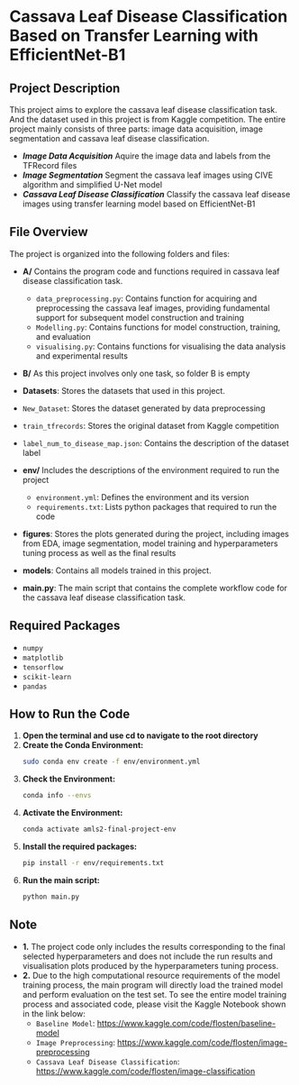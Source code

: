 # Cassava Leaf Disease Classification Based on Transfer Learning with EfficientNet-B1
## Project Description
This project aims to explore the cassava leaf disease classification task. 
And the dataset used in this project is from Kaggle competition.
The entire project mainly consists of three parts: image data acquisition, image segmentation and cassava leaf disease classification.
* ***Image Data Acquisition*** Aquire the image data and labels from the TFRecord files
* ***Image Segmentation*** Segment the cassava leaf images using CIVE algorithm and simplified U-Net model
* ***Cassava Leaf Disease Classification*** Classify the cassava leaf disease images using transfer learning model based on EfficientNet-B1

## File Overview
The project is organized into the following folders and files:
- **A/** Contains the program code and functions required in cassava leaf disease classification task. 
  - `data_preprocessing.py`: Contains function for acquiring and preprocessing the cassava leaf images, providing fundamental support for subsequent model construction and training
  - `Modelling.py`: Contains functions for model construction, training, and evaluation
  - `visualising.py`: Contains functions for visualising the data analysis and experimental results

- **B/** As this project involves only one task, so folder B is empty

- **Datasets**: Stores the datasets that used in this project.
 - `New_Dataset`: Stores the dataset generated by data preprocessing
  - `train_tfrecords`: Stores the original dataset from Kaggle competition
  - `label_num_to_disease_map.json`: Contains the description of the dataset label

- **env/** Includes the descriptions of the environment required to run the project
  - `environment.yml`: Defines the environment and its version
  - `requirements.txt`: Lists python packages that required to run the code 

- **figures**: Stores the plots generated during the project, including images from EDA, image segmentation, model training and hyperparameters tuning process as well as the final results

- **models**: Contains all models trained in this project.

- **main.py**: The main script that contains the complete workflow code for the cassava leaf disease classification task.

## Required Packages
- `numpy`
- `matplotlib`
- `tensorflow`
- `scikit-learn`
- `pandas`

## How to Run the Code
1. **Open the terminal and use cd to navigate to the root directory**
2. **Create the Conda Environment:**
   ```bash
   sudo conda env create -f env/environment.yml
3. **Check the Environment:**
   ```bash
   conda info --envs
4. **Activate the Environment:**
   ```bash
   conda activate amls2-final-project-env
5. **Install the required packages:**
   ```bash
   pip install -r env/requirements.txt
6. **Run the main script:**
   ```bash
   python main.py
## Note
- **1.** The project code only includes the results corresponding to the final selected hyperparameters and does not include the run results and visualisation plots produced by the hyperparameters tuning process.
- **2.** Due to the high computational resource requirements of the model training process, the main program will directly load the trained model and perform evaluation on the test set. To see the entire model training process and associated code, please visit the Kaggle Notebook shown in the link below:
  - `Baseline Model`: https://www.kaggle.com/code/flosten/baseline-model
  - `Image Preprocessing`: https://www.kaggle.com/code/flosten/image-preprocessing
  - `Cassava Leaf Disease Classification`: https://www.kaggle.com/code/flosten/image-classification